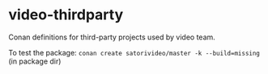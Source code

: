 # video-thirdparty

Conan definitions for third-party projects used by video team.

To test the package: `conan create satorivideo/master -k --build=missing` (in package dir)